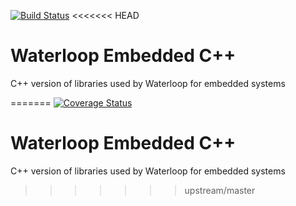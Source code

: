 [![Build Status](https://travis-ci.org/teamwaterloop/embedded-cplusplus.svg?branch=master)](https://travis-ci.org/teamwaterloop/embedded-cplusplus)
<<<<<<< HEAD
# Waterloop Embedded C++
C++ version of libraries used by Waterloop for embedded systems



=======
[![Coverage Status](https://coveralls.io/repos/github/teamwaterloop/embedded-cplusplus/badge.svg?branch=master)](https://coveralls.io/github/teamwaterloop/embedded-cplusplus?branch=master)
# Waterloop Embedded C++
C++ version of libraries used by Waterloop for embedded systems
>>>>>>> upstream/master
